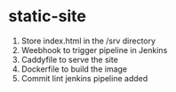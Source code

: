 # static-site

1. Store index.html in the /srv directory
2. Weebhook to trigger pipeline in Jenkins
3. Caddyfile to serve the site
4. Dockerfile to build the image
5. Commit lint jenkins pipeline added 
